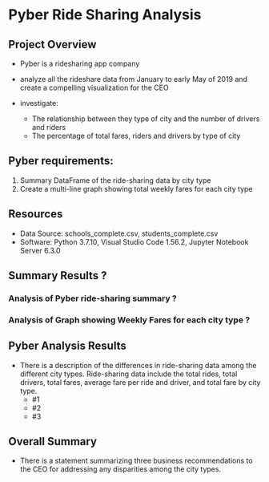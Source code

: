 # Pyber Ride Sharing Analysis

## Project Overview

- Pyber is a ridesharing app company
- analyze all the rideshare data from January to early May of 2019 and create a compelling visualization for the CEO

- investigate:
    - The relationship between they type of city and the number of drivers and riders
    - The percentage of total fares, riders and drivers by type of city

## Pyber requirements:
1. Summary DataFrame of the ride-sharing data by city type
2. Create a multi-line graph showing total weekly fares for each city type

## Resources
- Data Source: schools_complete.csv, students_complete.csv
- Software: Python 3.7.10, Visual Studio Code 1.56.2, Jupyter Notebook Server 6.3.0

## Summary Results ?

### Analysis of Pyber ride-sharing summary ?



### Analysis of Graph showing Weekly Fares for each city type ?




## Pyber Analysis Results

- There is a description of the differences in ride-sharing data among the different city types. Ride-sharing data include the total rides, total drivers, total fares, average fare per ride and driver, and total fare by city type.
    - #1
    - #2
    - #3

## Overall Summary

- There is a statement summarizing three business recommendations to the CEO for addressing any disparities among the city types.